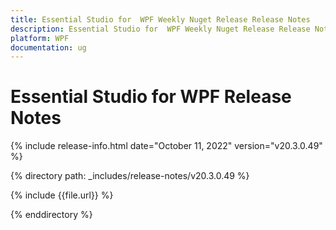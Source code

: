 ```yaml
---
title: Essential Studio for  WPF Weekly Nuget Release Release Notes  
description: Essential Studio for  WPF Weekly Nuget Release Release Notes  
platform: WPF
documentation: ug
---
```


# Essential Studio for  WPF  Release Notes  

{% include release-info.html date="October 11, 2022"  version="v20.3.0.49" %} 

{% directory path: _includes/release-notes/v20.3.0.49 %}

{% include {{file.url}} %}

{% enddirectory %}